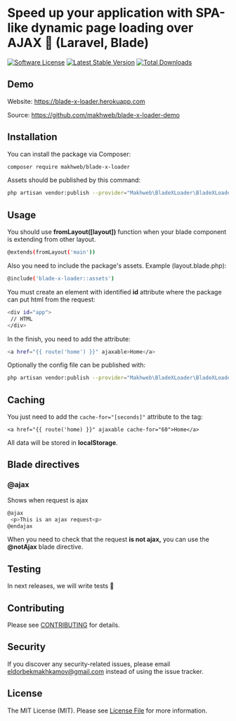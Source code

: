 # Speed up your application with SPA-like dynamic page loading over AJAX 🚀 (Laravel, Blade)

[![Software License](https://img.shields.io/badge/license-MIT-brightgreen.svg?style=flat-square)](LICENSE.md)
[![Latest Stable Version](https://poser.pugx.org/makhweb/blade-x-loader/v/stable)](https://packagist.org/packages/makhweb/blade-x-loader)
[![Total Downloads](https://img.shields.io/packagist/dt/makhweb/blade-x-loader.svg?style=flat-square)](https://packagist.org/packages/makhweb/blade-x-loader)

## Demo

Website: https://blade-x-loader.herokuapp.com

Source: https://github.com/makhweb/blade-x-loader-demo

## Installation

You can install the package via Composer:

```bash
composer require makhweb/blade-x-loader
```

Assets should be published by this command:

```bash
php artisan vendor:publish --provider="Makhweb\BladeXLoader\BladeXLoaderServiceProvider" --tag="publishable"
```

## Usage

You should use **fromLayout([layout])** function when your blade component is extending from other layout.

```bash
@extends(fromLayout('main'))
```

Also you need to include the package's assets.
Example (layout.blade.php):

```bash
@include('blade-x-loader::assets')
```

You must create an element with identified **id** attribute where the package can put html from the request:

```bash
<div id="app">
 // HTML
</div>
```

In the finish, you need to add the attribute:

```bash
<a href="{{ route('home') }}" ajaxable>Home</a>
```

Optionally the config file can be published with:

```bash
php artisan vendor:publish --provider="Makhweb\BladeXLoader\BladeXLoaderServiceProvider" --tag="config"
```

## Caching

You just need to add the `cache-for="[seconds]"` attribute to the tag:

```
<a href="{{ route('home) }}" ajaxable cache-for="60">Home</a>
```

All data will be stored in **localStorage**.

## Blade directives

### @ajax

Shows when request is ajax

```bash
@ajax
 <p>This is an ajax request<p>
@endajax
```

When you need to check that the request <b>is not ajax,</b>
you can use the <b>@notAjax</b> blade directive.

## Testing

In next releases, we will write tests 👀

<!-- ``` bash
vendor/bin/phpunit
``` -->

## Contributing

Please see [CONTRIBUTING](CONTRIBUTING.md) for details.

## Security

If you discover any security-related issues, please email eldorbekmakhkamov@gmail.com instead of using the issue tracker.

## License

The MIT License (MIT). Please see [License File](/LICENSE.md) for more information.
